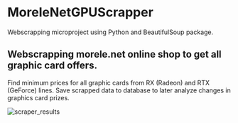 # MoreleNetGPUScrapper
Webscrapping microproject using Python and BeautifulSoup package.

## Webscrapping morele.net online shop to get all graphic card offers.

Find minimum prices for all graphic cards from RX (Radeon) and RTX (GeForce) lines.
Save scrapped data to database to later analyze changes in graphics card prizes.

![scraper_results](https://github.com/draxnor/FirstWebScarping/assets/28366625/8e58a29e-6e34-4711-b6be-2e3515d24485)
